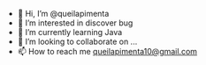 - 👋 Hi, I’m @queilapimenta
- 👀 I’m interested in discover bug
- 🌱 I’m currently learning Java
- 💞️ I’m looking to collaborate on ...
- 📫 How to reach me queilapimenta10@gmail.com

<!---
queilapimenta/queilapimenta is a ✨ special ✨ repository because its `README.md` (this file) appears on your GitHub profile.
You can click the Preview link to take a look at your changes.
--->
